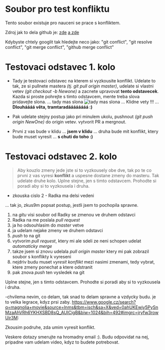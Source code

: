 ﻿# Soubor pro test konfliktu

Tento soubor existuje pro nauceni se prace s konfliktem.

Zdroj jak to dela github je:
[zde](https://help.github.com/articles/resolving-a-merge-conflict-on-github/)
[a zde](https://help.github.com/articles/resolving-a-merge-conflict-using-the-command-line/)

Kdybyste chtely googlit tak hledejte neco jako: "git conflict", "git resolve conflict",
"git merge conflict", "github merge conflict"


# Testovaci odstavec 1. kolo

* Tady je testovaci odstavec na kterem si vyzkousite konflikt.
Udelate to tak, ze si pullnete mastera _(tj. git pull origin master)_, udelate si
vlastni vetev _(git checkout -b Newone)_ a zacnete upravovat **tento odstavecek**.
Kazda si proste pohrejte s timto odstavcem, mente treba slova
pridavejte slona. ... tady mas slona ![tady mas slona](https://g.denik.cz/104/3e/thinkstockphotos-479667835_ng-detail-photo-p.jpg) ... Klidne vety !!! ... **Dlouháááá věta, tramtaradáááááááá :)**

* Pak udelate stejny postup jako pri minulem ukolu, pushnout _(git push origin NewOne)_ do
origin vetev. vytvorit PR a mergnout.

* Prvni z vas bude v klidu ... **jsem v klidu** ... druha bude mit konflikt, ktery bude muset
vyresit ... **s chuti do toho :)**


# Testovaci odstavec 2. kolo


>Aby kouzlo zmeny jede jste si to vyzkousely obe dve, tak po te co prvni z vas vyresi **konflikt**
a uspesne dostane zmeny do masteru. Tak udelate druhe kolo.
>Uplne stejne, jen s timto odstavcem.
>Prohodte si poradi aby si to vyzkousela i druha.
- zkouska cislo 2 - Radka ma delsi vedeni 

... tak jo, zkus9m popsat postup, jestli jsem to pochopila spravne.
1. na _gitu_ visi soubor od Radky se zmenou ve druhem odstavci
2. Radka na me poslala _pull request_
3. ja ho odsouhlasim do _master_ vetve
4. ja udelam nejake zmeny ve druhem odstavci
5. _push_ to na git 
6. vytvorim _pull request_, ktery mi ale sdeli ze neni schopen udelat _automaticky merge_
7. takze jsem si znovu udelala _pull origin master_ ktery mi pak zobrazil soubor s konflikty k vyreseni
8. nejdriv budu muset _vyresit konflikt_ mezi nasimi zmenami, tedy vybrat, ktere zmeny ponechat a ktere odstranit
9. pak znova _push_ ten vysledek na git


Uplne stejne, jen s timto odstavcem.
Prohodte si poradi aby si to vyzkousela i druha.

-chvilema nevim, co delam, tak snad to delam spravne a vzdycky budu. je to velka legrace, kdyz prsi zaby.
https://www.google.cz/search?q=magnolia+movie&source=lnms&tbm=isch&sa=X&ved=0ahUKEwjy5PySnMzaAhVRh6YKHXSBD8sQ_AUICigB&biw=1024&bih=492#imgrc=jryfw3rowUir3M:

Zkousim podruhe, zda umim vyresit konflikt. 


Veskere dotazy smerujte na hromadny email :). Budu odpovidat na nej,
pripadne vam udelam video, kdyz to budete potrebovat.
